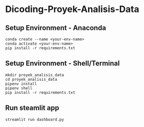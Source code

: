 # Dicoding-Proyek-Analisis-Data

## Setup Environment - Anaconda
```
conda create --name <your-env-name>
conda activate <your-env-name>
pip install -r requirements.txt
```

## Setup Environment - Shell/Terminal
```
mkdir proyek_analisis_data
cd proyek_analisis_data
pipenv install
pipenv shell
pip install -r requirements.txt
```

## Run steamlit app
```
streamlit run dashboard.py
```
